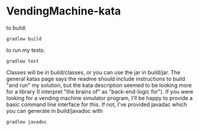 # VendingMachine-kata

to build:

    gradlew build

to run my tests:

    gradlew test

Classes will be in build/classes, or you can use the jar in build/jar.  The general katas page says the readme should include instructions to build "and run" my solution, but the kata description seemed to be looking more for a library (I interpret "the brains of" as "back-end-logic for").  If you were looking for a vending machine simulator program, I'll be happy to provide a basic command line interface for this. If not, I've provided javadac which you can generate in build/javadoc with

    gradlew javadoc
